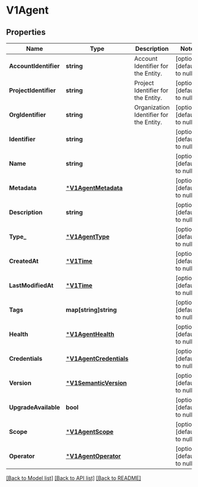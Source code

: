 # V1Agent

## Properties
Name | Type | Description | Notes
------------ | ------------- | ------------- | -------------
**AccountIdentifier** | **string** | Account Identifier for the Entity. | [optional] [default to null]
**ProjectIdentifier** | **string** | Project Identifier for the Entity. | [optional] [default to null]
**OrgIdentifier** | **string** | Organization Identifier for the Entity. | [optional] [default to null]
**Identifier** | **string** |  | [optional] [default to null]
**Name** | **string** |  | [optional] [default to null]
**Metadata** | [***V1AgentMetadata**](v1AgentMetadata.md) |  | [optional] [default to null]
**Description** | **string** |  | [optional] [default to null]
**Type_** | [***V1AgentType**](v1AgentType.md) |  | [optional] [default to null]
**CreatedAt** | [***V1Time**](v1Time.md) |  | [optional] [default to null]
**LastModifiedAt** | [***V1Time**](v1Time.md) |  | [optional] [default to null]
**Tags** | **map[string]string** |  | [optional] [default to null]
**Health** | [***V1AgentHealth**](v1AgentHealth.md) |  | [optional] [default to null]
**Credentials** | [***V1AgentCredentials**](v1AgentCredentials.md) |  | [optional] [default to null]
**Version** | [***V1SemanticVersion**](v1SemanticVersion.md) |  | [optional] [default to null]
**UpgradeAvailable** | **bool** |  | [optional] [default to null]
**Scope** | [***V1AgentScope**](v1AgentScope.md) |  | [optional] [default to null]
**Operator** | [***V1AgentOperator**](v1AgentOperator.md) |  | [optional] [default to null]

[[Back to Model list]](../README.md#documentation-for-models) [[Back to API list]](../README.md#documentation-for-api-endpoints) [[Back to README]](../README.md)


